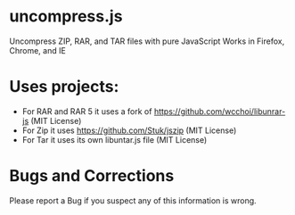 # uncompress.js
Uncompress ZIP, RAR, and TAR files with pure JavaScript
Works in Firefox, Chrome, and IE

# Uses projects:
* For RAR and RAR 5 it uses a fork of https://github.com/wcchoi/libunrar-js (MIT License)
* For Zip it uses https://github.com/Stuk/jszip (MIT License)
* For Tar it uses its own libuntar.js file (MIT License)

# Bugs and Corrections
Please report a Bug if you suspect any of this information is wrong.

